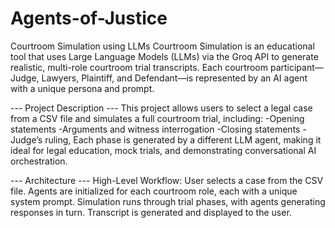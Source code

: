 # Agents-of-Justice
Courtroom Simulation using LLMs
Courtroom Simulation is an educational tool that uses Large Language Models (LLMs) via the Groq API to generate realistic, multi-role courtroom trial transcripts. Each courtroom participant—Judge, Lawyers, Plaintiff, and Defendant—is represented by an AI agent with a unique persona and prompt.

--- Project Description ---
This project allows users to select a legal case from a CSV file and simulates a full courtroom trial, including:
-Opening statements
-Arguments and witness interrogation
-Closing statements
-Judge’s ruling,
Each phase is generated by a different LLM agent, making it ideal for legal education, mock trials, and demonstrating conversational AI orchestration.

--- Architecture ---
High-Level Workflow:
User selects a case from the CSV file.
Agents are initialized for each courtroom role, each with a unique system prompt.
Simulation runs through trial phases, with agents generating responses in turn.
Transcript is generated and displayed to the user.
